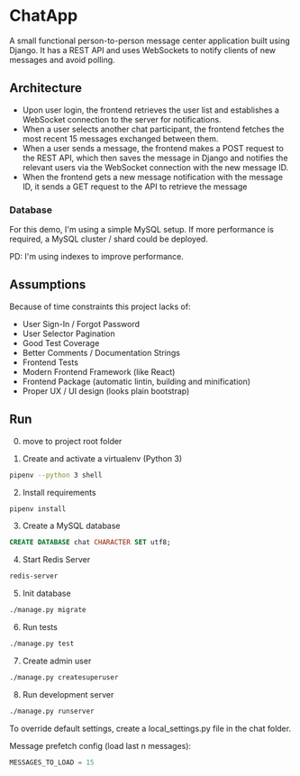 # ChatApp  #

A small functional person-to-person message center application built using Django.
It has a REST API and uses WebSockets to notify clients of new messages and 
avoid polling.

## Architecture ##
- Upon user login, the frontend retrieves the user list and establishes a WebSocket connection to the server for notifications.
- When a user selects another chat participant, the frontend fetches the most recent 15 messages exchanged between them.
- When a user sends a message, the frontend makes a POST request to the REST API, which then saves the message in Django and notifies the relevant users via the WebSocket connection with the new message ID.
- When the frontend gets a new message notification with the message ID, it sends a GET request to the API to retrieve the message


### Database ###
For this demo, I'm using a simple MySQL setup. If more performance is required, 
a MySQL cluster / shard could be deployed.

PD: I'm using indexes to improve performance.

## Assumptions ##
Because of time constraints this project lacks of:

- User Sign-In / Forgot Password
- User Selector Pagination
- Good Test Coverage
- Better Comments / Documentation Strings
- Frontend Tests
- Modern Frontend Framework (like React)
- Frontend Package (automatic lintin, building and minification)
- Proper UX / UI design (looks plain bootstrap)

## Run ##

0. move to project root folder


1. Create and activate a virtualenv (Python 3)
```bash
pipenv --python 3 shell
```
2. Install requirements
```bash
pipenv install
```
3. Create a MySQL database
```sql
CREATE DATABASE chat CHARACTER SET utf8;
```
4. Start Redis Server
```bash
redis-server
```

5. Init database
```bash
./manage.py migrate
```
6. Run tests
```bash
./manage.py test
```

7. Create admin user
```bash
./manage.py createsuperuser
```

8. Run development server
```bash
./manage.py runserver
```

To override default settings, create a local_settings.py file in the chat folder.

Message prefetch config (load last n messages):
```python
MESSAGES_TO_LOAD = 15
```
